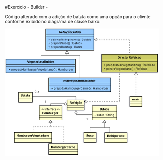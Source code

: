 
#Exercício -  Builder - 


Código alterado com a adição de batata como uma opção para o cliente conforme exibido no diagrama de classe baixo:


![alt text](https://github.com/GiseliSiqueira/POO2/blob/master/BuilderRefeicao/exercicio_refeicao_builder_com_batada.png)

